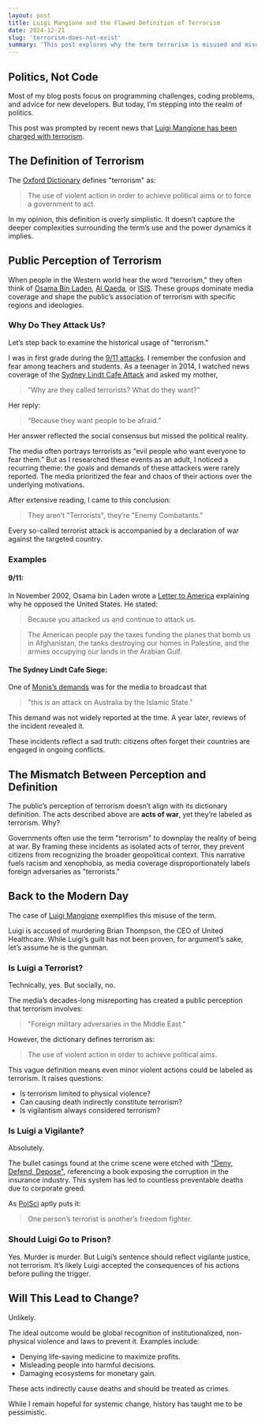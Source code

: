 ```yaml
---
layout: post
title: Luigi Mangione and the Flawed Definition of Terrorism
date: 2024-12-21
slug: 'terrorism-does-not-exist'
summary: 'This post explores why the term terrorism is misused and misunderstood, and how its portrayal shapes public perception and policy.'
---
```



## Politics, Not Code

Most of my blog posts focus on programming challenges, coding problems, and advice for new developers. But today, I’m stepping into the realm of politics.

This post was prompted by recent news that [Luigi Mangione has been charged with terrorism](https://www.abc.net.au/news/2024-12-18/luigi-mangione-indictment-new-york-ceo-murder/104739476).

## The Definition of Terrorism

The [Oxford Dictionary](https://www.oxfordlearnersdictionaries.com/definition/english/terrorism) defines "terrorism" as:
> The use of violent action in order to achieve political aims or to force a government to act.

In my opinion, this definition is overly simplistic. It doesn’t capture the deeper complexities surrounding the term’s use and the power dynamics it implies.

## Public Perception of Terrorism

When people in the Western world hear the word "terrorism," they often think of [Osama Bin Laden](https://www.fbi.gov/history/famous-cases/osama-bin-laden), [Al Qaeda](https://en.wikipedia.org/wiki/Al-Qaeda), or [ISIS](https://en.wikipedia.org/wiki/Islamic_State_of_Iraq). These groups dominate media coverage and shape the public’s association of terrorism with specific regions and ideologies.

### Why Do They Attack Us?

Let’s step back to examine the historical usage of "terrorism."

I was in first grade during the [9/11 attacks](https://www.history.com/topics/21st-century/9-11-timeline). I remember the confusion and fear among teachers and students. As a teenager in 2014, I watched news coverage of the [Sydney Lindt Cafe Attack](https://www.abc.net.au/news/2015-12-15/martin-place-siege-what-we-do-and-do-not-know/7021524) and asked my mother, 
> “Why are they called terrorists? What do they want?”

Her reply: 
> “Because they want people to be afraid.”

Her answer reflected the social consensus but missed the political reality.

The media often portrays terrorists as “evil people who want everyone to fear them.” But as I researched these events as an adult, I noticed a recurring theme: the goals and demands of these attackers were rarely reported. The media prioritized the fear and chaos of their actions over the underlying motivations.

After extensive reading, I came to this conclusion:
> They aren’t "Terrorists", they’re "Enemy Combatants."

Every so-called terrorist attack is accompanied by a declaration of war against the targeted country.

### Examples

#### 9/11:

In November 2002, Osama bin Laden wrote a [Letter to America](https://ia601203.us.archive.org/8/items/bin-ladens-letter-to-america_November/Bin%20Laden%27s%20Letter%20to%20America_text.pdf) explaining why he opposed the United States. He stated:
> Because you attacked us and continue to attack us.

> The American people pay the taxes funding the planes that bomb us in Afghanistan, the tanks destroying our homes in Palestine, and the armies occupying our lands in the Arabian Gulf.

#### The Sydney Lindt Cafe Siege:

One of [Monis’s demands](https://en.wikipedia.org/wiki/Lindt_Cafe_siege#:~:text=Monis%20also%20demanded%20that%20a%20hostage%20ask%20all%20media%20to%20broadcast%20that%20%22this%20is%20an%20attack%20on%20Australia%20by%20the%20Islamic%20State%22) was for the media to broadcast that 
> "this is an attack on Australia by the Islamic State."

This demand was not widely reported at the time. A year later, reviews of the incident revealed it.

These incidents reflect a sad truth: citizens often forget their countries are engaged in ongoing conflicts.

## The Mismatch Between Perception and Definition

The public’s perception of terrorism doesn’t align with its dictionary definition. The acts described above are **acts of war**, yet they’re labeled as terrorism. Why?

Governments often use the term "terrorism" to downplay the reality of being at war. By framing these incidents as isolated acts of terror, they prevent citizens from recognizing the broader geopolitical context. This narrative fuels racism and xenophobia, as media coverage disproportionately labels foreign adversaries as "terrorists."

## Back to the Modern Day

The case of [Luigi Mangione](https://www.abc.net.au/news/2024-12-18/luigi-mangione-indictment-new-york-ceo-murder/104739476) exemplifies this misuse of the term.

Luigi is accused of murdering Brian Thompson, the CEO of United Healthcare. While Luigi’s guilt has not been proven, for argument’s sake, let’s assume he is the gunman.

### Is Luigi a Terrorist?

Technically, yes. But socially, no.

The media’s decades-long misreporting has created a public perception that terrorism involves:
> "Foreign military adversaries in the Middle East."

However, the dictionary defines terrorism as:
> The use of violent action in order to achieve political aims.

This vague definition means even minor violent actions could be labeled as terrorism. It raises questions:
- Is terrorism limited to physical violence?
- Can causing death indirectly constitute terrorism?
- Is vigilantism always considered terrorism?

### Is Luigi a Vigilante?

Absolutely.

The bullet casings found at the crime scene were etched with ["Deny, Defend, Depose"](https://www.ibtimes.co.uk/deny-defend-depose-did-2010-insurance-book-inspire-fatal-shooting-brian-thompson-1729298#:~:text=Cryptic%20words%20found,About%20It), referencing a book exposing the corruption in the insurance industry. This system has led to countless preventable deaths due to corporate greed.

As [PolSci](https://polsci.institute/human-security/what-is-terrorism-complex-definitions-debates/#what-is-terrorism:~:text=debates%20and%20controversies%3A-,One%20person%E2%80%99s%20terrorist%20is%20another%E2%80%99s%20freedom%20fighter,-%F0%9F%94%97) aptly puts it:
> One person’s terrorist is another’s freedom fighter.

### Should Luigi Go to Prison?

Yes. Murder is murder. But Luigi’s sentence should reflect vigilante justice, not terrorism. It’s likely Luigi accepted the consequences of his actions before pulling the trigger.

## Will This Lead to Change?

Unlikely.

The ideal outcome would be global recognition of institutionalized, non-physical violence and laws to prevent it. Examples include:
- Denying life-saving medicine to maximize profits.
- Misleading people into harmful decisions.
- Damaging ecosystems for monetary gain.

These acts indirectly cause deaths and should be treated as crimes. 

While I remain hopeful for systemic change, history has taught me to be pessimistic.

